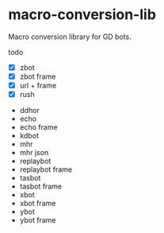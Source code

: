 # macro-conversion-lib
Macro conversion library for GD bots.

todo
  - [X] zbot
  - [X] zbot frame
  - [X] url + frame
  - [X] rush
  - ddhor
  - echo
  - echo frame
  - kdbot
  - mhr
  - mhr json
  - replaybot
  - replaybot frame
  - tasbot
  - tasbot frame
  - xbot
  - xbot frame
  - ybot
  - ybot frame
